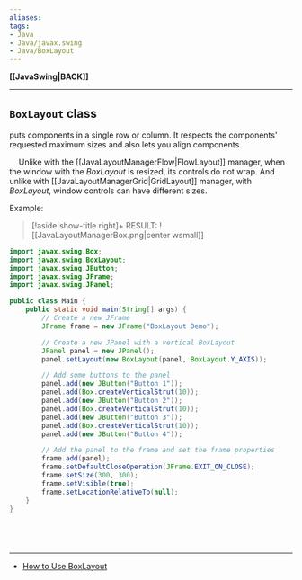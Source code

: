 ```yaml
---
aliases:
tags:
- Java
- Java/javax.swing
- Java/BoxLayout
---
```

**[[JavaSwing|BACK]]**

---
## `BoxLayout` class
puts components in a single row or column. It respects the components' requested maximum sizes and also lets you align components.

$\quad$Unlike with the [[JavaLayoutManagerFlow|FlowLayout]] manager, when the window with the *BoxLayout* is resized, its controls do not wrap. And unlike with [[JavaLayoutManagerGrid|GridLayout]] manager, with *BoxLayout*, window controls can have different sizes.

Example:
>[!aside|show-title right]+ RESULT:
> ![[JavaLayoutManagerBox.png|center wsmall]]

```java
import javax.swing.Box;
import javax.swing.BoxLayout;
import javax.swing.JButton;
import javax.swing.JFrame;
import javax.swing.JPanel;

public class Main {
    public static void main(String[] args) {
        // Create a new JFrame
        JFrame frame = new JFrame("BoxLayout Demo");

        // Create a new JPanel with a vertical BoxLayout
        JPanel panel = new JPanel();
        panel.setLayout(new BoxLayout(panel, BoxLayout.Y_AXIS));

        // Add some buttons to the panel
        panel.add(new JButton("Button 1"));
        panel.add(Box.createVerticalStrut(10));
        panel.add(new JButton("Button 2"));
        panel.add(Box.createVerticalStrut(10));
        panel.add(new JButton("Button 3"));
        panel.add(Box.createVerticalStrut(10));
        panel.add(new JButton("Button 4"));

        // Add the panel to the frame and set the frame properties
        frame.add(panel);
        frame.setDefaultCloseOperation(JFrame.EXIT_ON_CLOSE);
        frame.setSize(300, 300);
        frame.setVisible(true);
        frame.setLocationRelativeTo(null);
    }
}
```

<br>

# 
---
- [How to Use BoxLayout](https://docs.oracle.com/javase/tutorial/uiswing/layout/box.html)